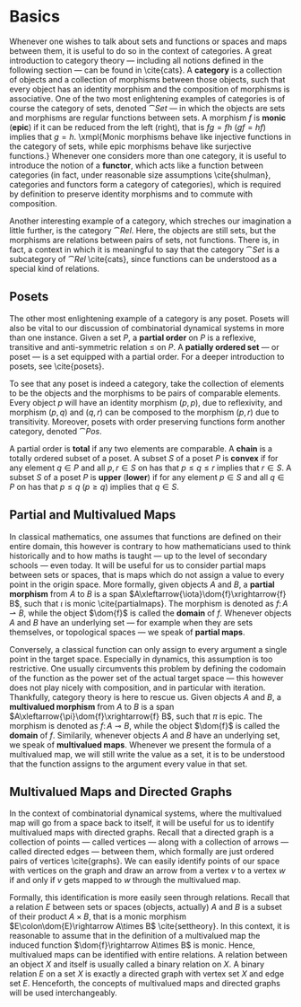 # Basics
Whenever one wishes to talk about sets and functions or spaces and maps between them, it is useful to do so in the context of categories. A great introduction to category theory — including all notions defined in the following section — can be found in \cite{cats}. A **category** is a collection of objects and a collection of morphisms between those objects, such that every object has an identity morphism and the composition of morphisms is associative. One of the two most enlightening examples of categories is of course the category of sets, denoted $\cat{Set}$ — in which the objects are sets and morphisms are regular functions between sets. A morphism $f$ is **monic** (**epic**) if it can be reduced from the left (right), that is $fg=fh$ ($gf=hf$) implies that $g=h$. \xmpl{Monic morphisms behave like injective functions in the category of sets, while epic morphisms behave like surjective functions.} Whenever one considers more than one category, it is useful to introduce the notion of a **functor**, which acts like a function between categories (in fact, under reasonable size assumptions \cite{shulman}, categories and functors form a category of categories), which is required by definition to preserve identity morphisms and to commute with composition.

Another interesting example of a category, which streches our imagination a little further, is the category $\cat{Rel}$. Here, the objects are still sets, but the morphisms are relations between pairs of sets, not functions. There is, in fact, a context in which it is meaningful to say that the category $\cat{Set}$ is a subcategory of $\cat{Rel}$ \cite{cats}, since functions can be understood as a special kind of relations.

## Posets
The other most enlightening example of a category is any poset. Posets will also be vital to our discussion of combinatorial dynamical systems in more than one instance. Given a set $P$, a **partial order** on $P$ is a reflexive, transitive and anti-symmetric relation $\leq$ on $P$. A **patially ordered set** — or poset — is a set equipped with a partial order. For a deeper introduction to posets, see \cite{posets}.

To see that any poset is indeed a category, take the collection of elements to be the objects and the morphisms to be pairs of comparable elements. Every object $p$ will have an identity morphism $(p,p)$, due to reflexivity, and morphism $(p,q)$ and $(q,r)$ can be composed to the morphism $(p,r)$ due to transitivity. Moreover, posets with order preserving functions form another category, denoted $\cat{Pos}$.

A partial order is **total** if any two elements are comparable. A **chain** is a totally ordered subset of a poset. A subset $S$ of a poset $P$ is **convex** if for any element $q\in P$ and all $p,r\in S$ on has that $p\leq q\leq r$ implies that $r\in S$. A subset $S$ of a poset $P$ is **upper** (**lower**) if for any element $p\in S$ and all $q\in P$ on has that $p\leq q$ ($p\geq q$) implies that $q\in S$.

## Partial and Multivalued Maps
In classical mathematics, one assumes that functions are defined on their entire domain, this however is contrary to how mathematicians used to think historically <!-- REF I read this somewhere, cannot find a reference right now --> and to how maths is taught — up to the level of secondary schools — even today. It will be useful for us to consider partial maps between sets or spaces, that is maps which do not assign a value to every point in the origin space. More formally, given objects $A$ and $B$, a **partial morphism** from $A$ to $B$ is a span $A\xleftarrow{\iota}\dom{f}\xrightarrow{f} B$, such that $\iota$ is monic \cite{partialmaps}. The morphism is denoted as $f\colon A\rightharpoonup B$, while the object $\dom{f}$ is called the **domain** of $f$. Whenever objects $A$ and $B$ have an underlying set — for example when they are sets themselves, or topological spaces — we speak of **partial maps**.

Conversely, a classical function can only assign to every argument a single point in the target space. Especially in dynamics, this assumption is too restrictive. One usually circumvents this problem by defining the codomain of the function as the power set of the actual target space — this however does not play nicely with composition, and in particular with iteration. Thankfully, category theory is here to rescue us. Given objects $A$ and $B$, a **multivalued morphism** from $A$ to $B$ is a span $A\xleftarrow{\pi}\dom{f}\xrightarrow{f} B$, such that $\pi$ is epic. The morphism is denoted as $f\colon A\multimap B$, while the object $\dom{f}$ is called the **domain** of $f$. Similarily, whenever objects $A$ and $B$ have an underlying set, we speak of **multivalued maps**. Whenever we present the formula of a multivalued map, we will still write the value as a set, it is to be understood that the function assigns to the argument every value in that set.

## Multivalued Maps and Directed Graphs
In the context of combinatorial dynamical systems, where the multivalued map will go from a space back to itself, it will be useful for us to identify multivalued maps with directed graphs. Recall that a directed graph is a collection of points — called vertices — along with a collection of arrows — called directed edges — between them, which formally are just ordered pairs of vertices \cite{graphs}. We can easily identify points of our space with vertices on the graph and draw an arrow from a vertex $v$ to a vertex $w$ if and only if $v$ gets mapped to $w$ through the multivalued map.

Formally, this identification is more easily seen through relations. Recall that a relation $E$ between sets or spaces (objects, actually) $A$ and $B$ is a subset of their product $A\times B$, that is a monic morphism $E\colon\dom{E}\rightarrow A\times B$ \cite{settheory}. In this context, it is reasonable to assume that in the definition of a multivalued map the induced function $\dom{f}\rightarrow A\times B$ is monic. Hence, multivalued maps can be identified with entire relations. A relation between an object $X$ and itself is usually called a binary relation on $X$. A binary relation $E$ on a set $X$ is exactly a directed graph with vertex set $X$ and edge set $E$. Henceforth, the concepts of multivalued maps and directed graphs will be used interchangeably.
